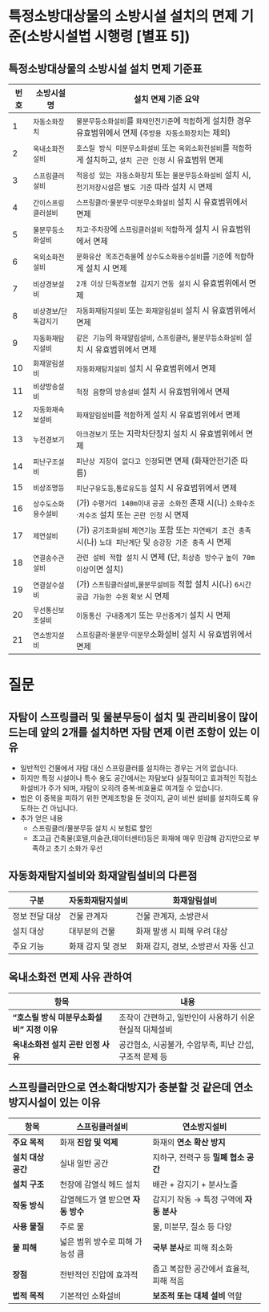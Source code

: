 # 특정소방대상물의 소방시설 설치의 면제 기준(소방시설법 시행령 [별표 5])
## 특정소방대상물의 소방시설 설치 면제 기준표
| 번호 | 소방시설명               | 설치 면제 기준 요약 |
|------|--------------------------|----------------------|
| 1    | `자동소화장치`             | `물분무등소화설비`를 `화재안전기준`에 `적합`하게 설치한 경우 유효범위에서 면제 (`주방용 자동소화장치`는 제외) |
| 2    | `옥내소화전설비`           | `호스릴 방식 미분무소화설비` 또는 `옥외소화전설비`를 `적합`하게 설치하고, `설치 곤란 인정` 시 유효범위 면제 |
| 3    | `스프링클러설비`          | `적응성 있는 자동소화장치` 또는 `물분무등소화설비` 설치 시, `전기저장시설`은 `별도 기준` 따라 설치 시 면제 |
| 4    | `간이스프링클러설비`       | `스프링클러`·`물분무`·`미분무소화설비` 설치 시 유효범위에서 면제 |
| 5    | `물분무등소화설비`         | `차고`·`주차장`에 `스프링클러설비` `적합`하게 설치 시 유효범위에서 면제 |
| 6    | `옥외소화전설비`           | `문화유산 목조건축물`에 `상수도소화용수설비`를 `기준`에 `적합`하게 설치 시 면제 |
| 7    | `비상경보설비`             | `2개 이상` `단독경보형 감지기` `연동 설치` 시 유효범위에서 면제 |
| 8    | `비상경보`/`단독감지기`      | `자동화재탐지설비` 또는 `화재알림설비` 설치 시 유효범위에서 면제 |
| 9    | `자동화재탐지설비`         | `같은 기능`의 `화재알림설비`, `스프링클러`, `물분무등소화설비` 설치 시 유효범위에서 면제 |
| 10   | `화재알림설비`             | `자동화재탐지설비` 설치 시 유효범위에서 면제 |
| 11   | `비상방송설비`             | `적정 음향`의 `방송설비` 설치 시 유효범위에서 면제 |
| 12   | `자동화재속보설비`         | `화재알림설비`를 `적합`하게 설치 시 유효범위에서 면제 |
| 13   | `누전경보기`               | `아크경보기` 또는 지락차단장치 설치 시 유효범위에서 면제 |
| 14   | `피난구조설비`             | `피난상 지장이 없다고 인정`되면 면제 (화재안전기준 따름) |
| 15   | `비상조명등`               | `피난구유도등`,`통로유도등` 설치 시 유효범위에서 면제 |
| 16   | `상수도소화용수설비`       | (가) `수평거리 140m이내` `공공 소화전` 존재 시(나) `소화수조`·`저수조` 설치 또는 `곤란 인정` 시 면제 |
| 17   | `제연설비`                 | (가) `공기조화설비` `제연기능` 포함 또는 `자연배기 조건 충족` 시(나) `노대 피난계단` 및 `승강장 기준 충족` 시 면제 |
| 18   | `연결송수관설비`           | `관련 설비 적합 설치` 시 면제 (단, `최상층 방수구` `높이 70m 이상`이면 설치) |
| 19   | `연결살수설비`             | (가) `스프링클러설비`,`물분무설비등` 적합 설치 시(나) `6시간 공급 가능한 수원` `확보` 시 면제 |
| 20   | `무선통신보조설비`         | `이동통신 구내중계기` 또는 `무선중계기` 설치 시 면제 |
| 21   | `연소방지설비`             | `스프링클러`·`물분무`·`미분무`소화설비 설치 시 유효범위에서 면제 |

# 질문
## 자탐이 스프링클러 및 물분무등이 설치 및 관리비용이 많이 드는데 앞의 2개를 설치하면 자탐 면제 이런 조항이 있는 이유
- 일반적인 건물에서 자탐 대신 스프링클러를 설치하는 경우는 거의 없습니다.
- 하지만 특정 시설이나 특수 용도 공간에서는 자탐보다 실질적이고 효과적인 직접소화설비가 주가 되며, 자탐이 오히려 중복·비효율로 여겨질 수 있습니다.
- 법은 이 중복을 피하기 위한 면제조항을 둔 것이지, 굳이 비싼 설비를 설치하도록 유도하는 건 아닙니다.
- 추가 얻은 내용
  - 스프링클러/물분무등 설치 시 보험료 할인
  - 초고급 건축물(호텔,미술관,데이터센터)등은 화재에 매우 민감해 감지만으로 부족하고 초기 소화가 우선
## 자동화재탐지설비와 화재알림설비의 다른점
|구분|자동화재탐지설비|화재알림설비|
|--|--|--|
|정보 전달 대상|건물 관계자|건물 관계자, 소방관서|
|설치 대상|대부분의 건물|화재 발생 시 피해 우려 대상|
|주요 기능|화재 감지 및 경보|화재 감지, 경보, 소방관서 자동 신고|
## 옥내소화전 면제 사유 관하여
| 항목                         | 내용                                |
| -------------------------- | --------------------------------- |
| **“호스릴 방식 미분무소화설비” 지정 이유** | 조작이 간편하고, 일반인이 사용하기 쉬운 현실적 대체설비   |
| **옥내소화전 설치 곤란 인정 사유**      | 공간협소, 시공불가, 수압부족, 피난 간섭, 구조적 문제 등 |
## 스프링클러만으로 연소확대방지가 충분할 것 같은데 연소방지시설이 있는 이유
| 항목           | **스프링클러설비**           | **연소방지설비**                |
| ------------ | --------------------- | ------------------------- |
| **주요 목적**    | 화재 **진압 및 억제**        | 화재의 **연소 확산 방지**          |
| **설치 대상 공간** | 실내 일반 공간              | 지하구, 전력구 등 **밀폐 협소 공간**   |
| **설치 구조**    | 천장에 감열식 헤드 설치         | 배관 + 감지기 + 분사노즐           |
| **작동 방식**    | 감열헤드가 열 받으면 **자동 방수** | 감지기 작동 → 특정 구역에 **자동 분사** |
| **사용 물질**    | 주로 물                  | 물, 미분무, 질소 등 다양           |
| **물 피해**     | 넓은 범위 방수로 피해 가능성 큼    | **국부 분사**로 피해 최소화         |
| **장점**       | 전반적인 진압에 효과적          | 좁고 복잡한 공간에서 효율적, 피해 적음    |
| **법적 목적**    | 기본적인 소화설비             | **보조적 또는 대체 설비** 역할       |
